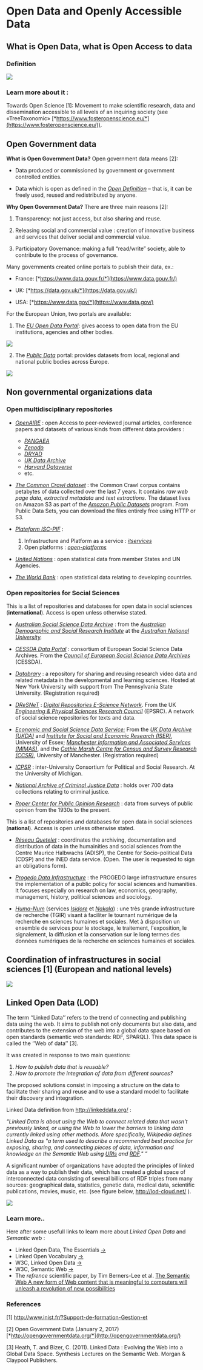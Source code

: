# Open Data and Openly Accessible Data

## What is Open Data, what is Open Access to data

### Definition

![](../media/openData-openAccess.png)

### Learn more about it :
Towards Open Science \[1\]: Movement to make scientific research, data and dissemination accessible
to all levels of an inquiring society (see «TreeTaxonomic»
[*https://www.fosteropenscience.eu/*](https://www.fosteropenscience.eu/)).

## Open Government data


**What is Open Government Data?** Open government data means \[2\]:

-   Data produced or commissioned by government or government controlled
    entities.

-   Data which is open as defined in the [*Open
    Definition*](http://www.opendefinition.org/) – that is, it can be
    freely used, reused and redistributed by anyone.

**Why Open Government Data?** There are three main reasons \[2\]:

1.  Transparency: not just access, but also sharing and reuse.

2.  Releasing social and commercial value : creation of innovative
    business and services that deliver social and commercial value.

3.  Participatory Governance: making a full “read/write” society,
    able to contribute to the process of governance.

Many governments created online portals to publish their data, ex.:

-   France: [*https://www.data.gouv.fr/*](https://www.data.gouv.fr/)

-   UK: [*https://data.gov.uk/*](https://data.gov.uk/)

-   USA: [*https://www.data.gov/*](https://www.data.gov/)

For the European Union, two portals are available:

1.  The [*EU Open Data Portal*](http://data.europa.eu/euodp/en/data): gives
    access to open data from the EU institutions, agencies and other
    bodies.

![](../media/euOpenDataPortal.png)

2.  The [*Public Data*](http://publicdata.eu/) portal: provides datasets
    from local, regional and national public bodies across Europe.

![](../media/europePublicData.png)

## Non governmental organizations data

### Open multidisciplinary repositories

-   [*OpenAIRE*](https://www.openaire.eu/) : open Access to  peer-reviewed journal articles, conference papers and datasets of various kinds from different data providers :
    - [*PANGAEA*](https://www.pangaea.de/)
    - [*Zenodo*](https://zenodo.org/)
    - [*DRYAD*](http://datadryad.org/)
    - [*UK Data Archive*](http://www.data-archive.ac.uk/)
    - [*Harvard Dataverse*](https://dataverse.harvard.edu/)
    - etc.

-   [*The Common Crawl dataset*](http://commoncrawl.org/the-data/) : the Common Crawl corpus contains petabytes of data collected over the last 7 years. It contains _raw
    web page data_, _extracted metadata_ and _text extractions_. The dataset lives on Amazon S3 as part of the [*Amazon Public Datasets*](http://aws.amazon.com/public-data-sets/) program. From
    Public Data Sets, you can download the files entirely free using HTTP or S3.

-   [*Plateform ISC-PIF*](https://iscpif.fr/itservices/) :
    1.  Infrastructure and Platform as a service : [*itservices*](https://iscpif.fr/itservices/)
    2.  Open platforms : [*open-platforms*](https://iscpif.fr/services/open-platforms/)

-   [*United Nations*](http://data.un.org/Default.aspx) : open statistical data from member States and UN Agencies.

-   [*The World Bank*](http://data.worldbank.org/) : open statistical data relating to developing countries.

### Open repositories for Social Sciences

This is a list of repositories and databases for open data in social sciences (**international**). Access is open unless otherwise stated.

-   [*Australian Social Science Data Archive*](http://assda.anu.edu.au/) : from the [*Australian Demographic and Social Research
    Institute*](http://adsri.anu.edu.au/) at the *[Australian National
    University](http://www.anu.edu.au/).*

-   [*CESSDA Data Portal*](http://www.nsd.uib.no/cessda/extcessda.jsp) :
    consortium of European Social Science Data Archives. From the
    [*Council of European Social Science Data
    Archives*](http://www.nsd.uib.no/cessda/home.html) (CESSDA).

-   [*Databrary*](https://nyu.databrary.org/) : a repository for sharing
    and reusing research video data and related metadata in the
    developmental and learning sciences. Hosted at New York University
    with support from The Pennsylvania State University. (Registration
    required)

-   [*DReSNeT*](http://www.dresnet.net/) : [*Digital Repositories
    E-Science Network*](http://www.dresnet.net/). From the UK
    [*Engineering & Physical Sciences Research
    Council*](http://www.epsrc.ac.uk/) (EPSRC). A network of social
    science repositories for texts and data.

-   [*Economic and Social Science Data Service:*](http://www.esds.ac.uk/)
    From the [*UK Data Archive (UKDA)*](http://www.data-archive.ac.uk/) and [*Institute for Social
    and Economic Research (ISER)*](http://www.iser.essex.ac.uk/),
    University of Essex; [*Manchester Information and Associated Services (MIMAS)*](http://www.mimas.ac.uk/),
    and the [*Cathie Marsh Centre for Census and Survey Research
    (CCSR)*](http://www.ccsr.ac.uk/), University of Manchester.
    (Registration required)

-   [*ICPSR*](http://www.icpsr.umich.edu/icpsrweb/ICPSR/) :
    inter-University Consortium for Political and Social Research. At
    the University of Michigan.

-   [*National Archive of Criminal Justice Data*](http://www.icpsr.umich.edu/icpsrweb/NACJD/index.jsp) : holds
    over 700 data collections relating to criminal justice.

-   [*Roper Center for Public Opinion Research*](http://ropercenter.cornell.edu/) : data from surveys of
    public opinion from the 1930s to the present.

This is a list of repositories and databases for open data in social
sciences (**national**). Access is open unless otherwise stated.

-   [*Réseau Quetelet*](http://www.reseau-quetelet.cnrs.fr/spip/) :
    coordinates the archiving, documentation and distribution of data in
    the humainities and social sciences from the Centre Maurice
    Halbwachs (ADISP), the Centre for Socio-political Data (CDSP) and
    the INED data service. (Open. The user is requested to sign an
    obligations form).

-   [*Progedo Data Infrastructure*](http://www.progedo.fr/) : the
    PROGEDO large infrastructure ensures the implementation of a public
    policy for social sciences and humanities. It focuses especially on
    research on law, economics, geography, management, history,
    political sciences and sociology.

-   [*Huma-Num*](http://www.huma-num.fr/) (services
    [*Isidore*](https://www.rechercheisidore.fr/) et
    [*Nakala*](https://www.nakala.fr/)) : une très grande infrastructure
    de recherche (TGIR) visant à faciliter le tournant numérique de la
    recherche en sciences humaines et sociales. Met à disposition un
    ensemble de services pour le stockage, le traitement, l'exposition,
    le signalement, la diffusion et la conservation sur le long termes
    des données numériques de la recherche en sciences humaines et
    sociales.

Coordination of infrastructures in social sciences \[1\] (European and national levels)
---------------------------------------------------------------------------------------

![](../media/socialSciencesInfrastructures.png)

## Linked Open Data (LOD)

The term ‘‘Linked Data’’ refers to the trend of connecting and
publishing data using the web. It aims to publish not only documents but
also data, and contributes to the extension of the web into a global
data space based on open standards (semantic web standards: RDF,
SPARQL). This data space is called the ‘’Web of data’’ \[3\].

It was created in response to two main questions:

1.  *How to publish data that is reusable?*
2.  *How to promote the integration of data from different sources?*

The proposed solutions consist in imposing a structure on the data to
facilitate their sharing and reuse and to use a standard model to
facilitate their discovery and integration.

Linked Data definition from <http://linkeddata.org/> :

*“Linked Data is about using the Web to connect related data that wasn't
previously linked, or using the Web to lower the barriers to linking
data currently linked using other methods. More specifically, Wikipedia
defines Linked Data as "a term used to describe a recommended best
practice for exposing, sharing, and connecting pieces of data, information and knowledge
on the Semantic Web using [URIs](http://en.wikipedia.org/wiki/URI) and
[RDF](http://en.wikipedia.org/wiki/Resource_Description_Framework)." ”*

A significant number of organizations have adopted the principles of
linked data as a way to publish their data, which has created a global
space of interconnected data consisting of several billions of RDF
triples from many sources: geographical data, statistics, genetic data,
medical data, scientific publications,
movies, music, etc. (see figure below, http://lod-cloud.net/ ).

![](../media/linkedOpenDataCloud.png)

### Learn more..

Here after some usefull links to learn more about *Linked Open Data* and *Semantic web* :
-   Linked Open Data, The Essentials [->](https://www.semantic-web.at/LOD-TheEssentials.pdf)
-   Linked Open Vocabulary [->](http://lov.okfn.org/dataset/lov/)
-   W3C, Linked Open Data [->](https://www.w3.org/wiki/SweoIG/TaskForces/CommunityProjects/LinkingOpenData)
-   W3C, Semantic Web [->](https://www.w3.org/standards/semanticweb/)
-   The *refrence* scientific paper, by Tim Berners-Lee et al. [The Semantic Web A new form of Web content that is meaningful to computers will unleash a revolution of new possibilities](https://www-sop.inria.fr/acacia/cours/essi2006/Scientific%20American_%20Feature%20Article_%20The%20Semantic%20Web_%20May%202001.pdf)



### References

\[1\] http://www.inist.fr/?Support-de-formation-Gestion-et

\[2\] Open Government Data (January 2, 2017)
[*http://opengovernmentdata.org/*](http://opengovernmentdata.org/)

\[3\] Heath, T. and Bizer, C. (2011). Linked Data : Evolving the Web
into a Global Data Space. Synthesis Lectures on the Semantic Web. Morgan
& Claypool Publishers.
